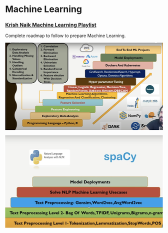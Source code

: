 <h1>Machine Learning</h1>
<a href="https://youtu.be/bPrmA1SEN2k?si=je8pesfmvMSdUknt"><h3>Krish Naik Machine Learning Playlist</h3></a>

Complete roadmap to follow to prepare Machine Learning.

![Alt text](<Screenshot 2024-01-03 at 2.01.45 PM.png>)

![Alt text](<Screenshot 2024-01-03 at 2.02.07 PM.png>)